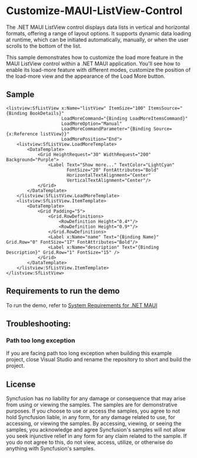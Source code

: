 # Customize-MAUI-ListView-Control
The .NET MAUI ListView control displays data lists in vertical and horizontal formats, offering a range of layout options. It supports dynamic data loading at runtime, which can be initiated automatically, manually, or when the user scrolls to the bottom of the list. 

This sample demonstrates how to customize the load more feature in the MAUI ListView control within a .NET MAUI application. You'll see how to enable its load-more feature with different modes, customize the position of the load-more view and the appearance of the Load More button.

## Sample

```xaml
<listview:SfListView x:Name="listView" ItemSize="100" ItemsSource="{Binding BookDetails}"
                     LoadMoreCommand="{Binding LoadMoreItemsCommand}"
                     LoadMoreOption="Manual"
                     LoadMoreCommandParameter="{Binding Source={x:Reference listView}}"
                     LoadMorePosition="End">
    <listview:SfListView.LoadMoreTemplate>
        <DataTemplate>
            <Grid HeightRequest="30" WidthRequest="200" Background="Purple">
                <Label Text="Show more..." TextColor="LightCyan"
                       FontSize="20" FontAttributes="Bold"
                       HorizontalTextAlignment="Center"
                       VerticalTextAlignment="Center"/>
            </Grid>
        </DataTemplate>
    </listview:SfListView.LoadMoreTemplate>
    <listview:SfListView.ItemTemplate>
        <DataTemplate>
            <Grid Padding="5">
                <Grid.RowDefinitions>
                    <RowDefinition Height="0.4*"/>
                    <RowDefinition Height="0.9*"/>
                </Grid.RowDefinitions>
                <Label x:Name="name" Text="{Binding Name}" Grid.Row="0" FontSize="17" FontAttributes="Bold"/>
                <Label x:Name="description" Text="{Binding Description}" Grid.Row="1" FontSize="15" />
            </Grid>
        </DataTemplate>
    </listview:SfListView.ItemTemplate>
</listview:SfListView>
```

## Requirements to run the demo

To run the demo, refer to [System Requirements for .NET MAUI](https://help.syncfusion.com/maui/system-requirements)

## Troubleshooting:
### Path too long exception

If you are facing path too long exception when building this example project, close Visual Studio and rename the repository to short and build the project.

## License

Syncfusion has no liability for any damage or consequence that may arise from using or viewing the samples. The samples are for demonstrative purposes. If you choose to use or access the samples, you agree to not hold Syncfusion liable, in any form, for any damage related to use, for accessing, or viewing the samples. By accessing, viewing, or seeing the samples, you acknowledge and agree Syncfusion's samples will not allow you seek injunctive relief in any form for any claim related to the sample. If you do not agree to this, do not view, access, utilize, or otherwise do anything with Syncfusion's samples.
